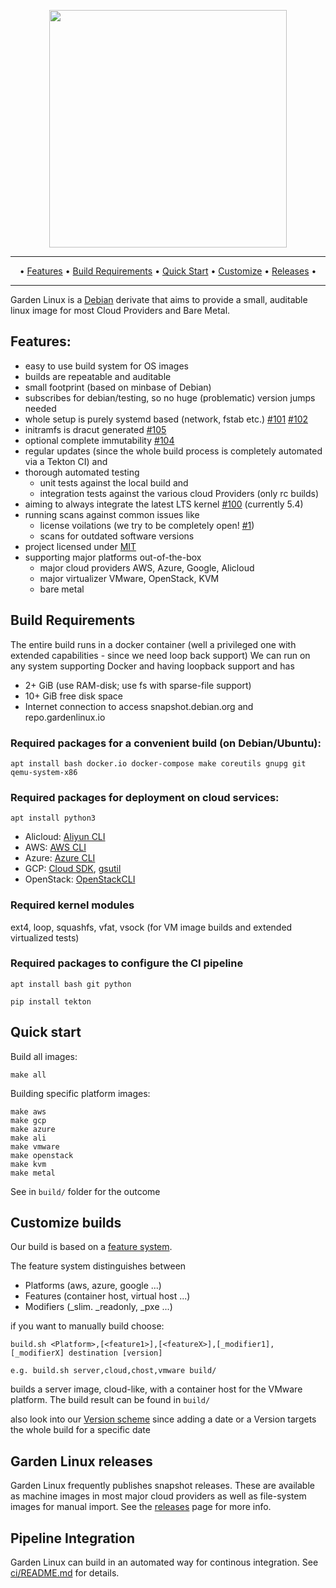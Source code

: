 <p align="center">
 <a href="https://www.gardenlinux.io/">
  <img
     src="https://raw.githubusercontent.com/gardenlinux/gardenlinux/main/logo/gardenlinux-logo-black-text.svg"
     width="380"
  />
 </a>
</p>

<hr />
<p align="center">&bull;
    <a href="#Features">Features</a> &bull;
    <a href="#build-requirements">Build Requirements</a> &bull;
    <a href="#quick-start">Quick Start</a> &bull;
    <a href="#customize-builds">Customize</a> &bull;
    <a href="#garden-linux-releases">Releases</a> &bull;
</p>
<hr />

Garden Linux is a [Debian](https://debian.org) derivate that aims to provide a small, auditable linux image for most Cloud Providers and Bare Metal.

## Features:
- easy to use build system for OS images
- builds are repeatable and auditable
- small footprint (based on minbase of Debian)
- subscribes for debian/testing, so no huge (problematic) version jumps needed
- whole setup is purely systemd based (network, fstab etc.) [#101](https://github.com/gardenlinux/gardenlinux/issues/101) [#102](https://github.com/gardenlinux/gardenlinux/issues/102)
- initramfs is dracut generated [#105](https://github.com/gardenlinux/gardenlinux/issues/105)
- optional complete immutability [#104](https://github.com/gardenlinux/gardenlinux/issues/105)
- regular updates (since the whole build process is completely automated via a Tekton CI) and
- thorough automated testing
  - unit tests against the local build and
  - integration tests against the various cloud Providers (only rc builds)
- aiming to always integrate the latest LTS kernel [#100](https://github.com/gardenlinux/gardenlinux/issues/100) (currently 5.4)
- running scans against common issues like
  - license voilations (we try to be completely open! [#1](https://github.com/gardenlinux/gardenlinux/issues/1))
  - scans for outdated software versions
- project licensed under [MIT](https://github.com/gardenlinux/gardenlinux/blob/master/LICENSE)
- supporting major platforms out-of-the-box
  - major cloud providers AWS, Azure, Google, Alicloud
  - major virtualizer VMware, OpenStack, KVM
  - bare metal

## Build Requirements

The entire build runs in a docker container (well a privileged one with extended capabilities - since we need loop back support)
We can run on any system supporting Docker and having loopback support and has

- 2+ GiB (use RAM-disk; use fs with sparse-file support)
- 10+ GiB free disk space
- Internet connection to access snapshot.debian.org and repo.gardenlinux.io

### Required packages for a convenient build (on Debian/Ubuntu):

`apt install bash docker.io docker-compose make coreutils gnupg git qemu-system-x86`

### Required packages for deployment on cloud services:

`apt install python3`

- Alicloud: [Aliyun CLI](https://github.com/aliyun/aliyun-cli)
- AWS: [AWS CLI](https://docs.aws.amazon.com/cli/latest/userguide/install-cliv2.html)
- Azure: [Azure CLI](https://docs.microsoft.com/de-de/cli/azure/install-azure-cli-apt)
- GCP: [Cloud SDK](https://cloud.google.com/sdk/docs/quickstart?utm_source=youtube&utm_medium=Unpaidsocial&utm_campaign=car-20200311-Quickstart-Mac#linux), [gsutil](https://cloud.google.com/storage/docs/gsutil_install?hl=de#install)
- OpenStack: [OpenStackCLI](https://github.com/openstack/python-openstackclient)

### Required kernel modules

ext4, loop, squashfs, vfat, vsock (for VM image builds and extended virtualized tests)

### Required packages to configure the CI pipeline

`apt install bash git python`

`pip install tekton`

## Quick start

Build all images:

    make all

Building specific platform images:

    make aws
    make gcp
    make azure
    make ali
    make vmware
    make openstack
    make kvm
    make metal

See in `build/` folder for the outcome

## Customize builds

Our build is based on a [feature system](features/README.md).

The feature system distinguishes between
- Platforms (aws, azure, google ...)
- Features (container host, virtual host ...)
- Modifiers (_slim. _readonly, _pxe ...)

if you want to manually build choose:

    build.sh <Platform>,[<feature1>],[<featureX>],[_modifier1],[_modifierX] destination [version]

    e.g. build.sh server,cloud,chost,vmware build/

builds a server image, cloud-like, with a container host for the VMware platform. The build result can be found in `build/`

also look into our [Version scheme](VERSION.md) since adding a date or a Version targets the whole build for a specific date


## Garden Linux releases

Garden Linux frequently publishes snapshot releases. These are available as machine images in most major cloud providers as well as
file-system images for manual import. See the [releases](docs/releases.md) page for more info.

## Pipeline Integration
Garden Linux can build in an automated way for continous integration. See [ci/README.md](ci/README.md) for details.